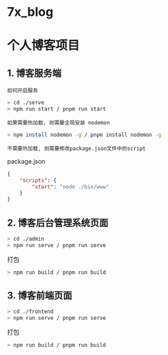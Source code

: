 # 7x_blog

# 个人博客项目

## 1. 博客服务端

`如何开启服务`

```bash
> cd ./serve
> npm run start / pnpm run start
```

`如果需要热加载, 则需要全局安装 nodemon`

```bash
> npm install nodemon -g / pnpm install nodemon -g
```

`不需要热加载, 则需要修改package.json文件中的script`

package.json

```json
{
    "scripts": {
        "start": "node ./bin/www"
    }
}
```

## 2. 博客后台管理系统页面

```bash
> cd ./admin
> npm run serve / pnpm run serve
```

打包

```bash
> npm run build / pnpm run build
```

## 3. 博客前端页面

```bash
> cd ./frontend
> npm run serve / pnpm run serve
```

打包

```bash
> npm run build / pnpm run build
```

